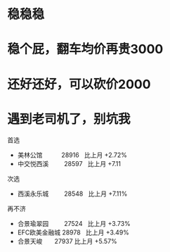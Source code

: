 # 稳稳稳 #

# 稳个屁，翻车均价再贵3000 #

# 还好还好，可以砍价2000 #

# 遇到老司机了，别坑我 #

首选
- 美林公馆            28916   比上月 +2.72%
- 中交悦西溪          28597   比上月 +7.11

次选
- 西溪永乐城          28548   比上月 +7.11%

再不济
- 合景瑜翠园          27524   比上月 +3.73%
- EFC欧美金融城       28978    比上月 +3.49%
- 合景天峻            27937    比上月 +5.57%


